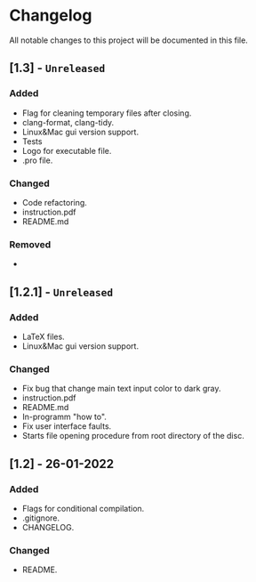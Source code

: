 # Changelog
All notable changes to this project will be documented in this file.

## [1.3] - ```Unreleased```
### Added
- Flag for cleaning temporary files after closing.
- clang-format, clang-tidy.
- Linux&Mac gui version support.
- Tests
- Logo for executable file.
- .pro file.

### Changed
- Code refactoring.
- instruction.pdf
- README.md

### Removed
-

## [1.2.1] - ```Unreleased```
### Added
- LaTeX files.
- Linux&Mac gui version support.

### Changed
- Fix bug that change main text input color to dark gray.
- instruction.pdf
- README.md
- In-programm "how to".
- Fix user interface faults.
- Starts file opening procedure from root directory of the disc.

## [1.2] - 26-01-2022
### Added
- Flags for conditional compilation.
- .gitignore.
- CHANGELOG.

### Changed
- README.

